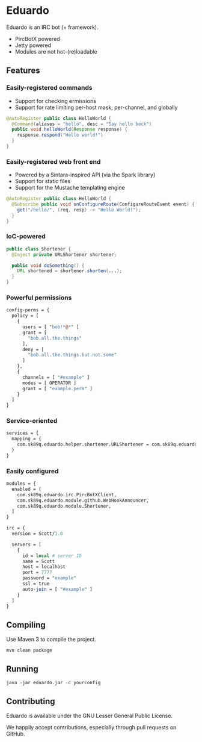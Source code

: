 Eduardo
=======

Eduardo is an IRC bot (+ framework).

* PircBotX powered
* Jetty powered
* Modules are not hot-(re)loadable

Features
--------

### Easily-registered commands

* Support for checking ermissions
* Support for rate limiting per-host mask, per-channel, and globally

```java
@AutoRegister public class HelloWorld {
  @Command(aliases = "hello", desc = "Say hello back")
  public void helloWorld(Response response) {
    response.respond("Hello world!")
  }
}
```

### Easily-registered web front end

* Powered by a Sintara-inspired API (via the Spark library)
* Support for static files
* Support for the Mustache templating engine

```java
@AutoRegister public class HelloWorld {
  @Subscribe public void onConfigureRoute(ConfigureRouteEvent event) {
    get("/hello/", (req, resp) -> "Hello World!");
  }
}

```

### IoC-powered

```java
public class Shortener {
  @Inject private URLShortener shortener;

  public void doSomething() {
    URL shortened = shortener.shorten(...);
  }
}
```

### Powerful permissions

```perl
config-perms = {
  policy = [
    {
      users = [ "bob!*@*" ]
      grant = [
        "bob.all.the.things"
      ],
      deny = [
        "bob.all.the.things.but.not.some"
      ]
    },
    {
      channels = [ "#example" ]
      modes = [ OPERATOR ]
      grant = [ "example.perm" ]
    }
  ]
}
```

### Service-oriented

```perl
services = {
  mapping = {
    com.sk89q.eduardo.helper.shortener.URLShortener = com.sk89q.eduardo.helper.shortener.BitlyShortener
  }
}
```

### Easily configured

```perl
modules = {
  enabled = [
    com.sk89q.eduardo.irc.PircBotXClient,
    com.sk89q.eduardo.module.github.WebHookAnnouncer,
    com.sk89q.eduardo.module.Shortener,
  ]
}

irc = {
  version = Scott/1.0

  servers = [
    {
      id = local # server ID
      name = Scott
      host = localhost
      port = 7777
      password = "example"
      ssl = true
      auto-join = [ "#example" ]
    }
  ]
}
```

Compiling
---------

Use Maven 3 to compile the project.

    mvn clean package


Running
-------

    java -jar eduardo.jar -c yourconfig

Contributing
------------

Eduardo is available under the GNU Lesser General Public License.

We happily accept contributions, especially through pull requests on GitHub.

